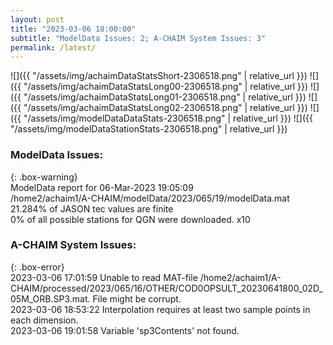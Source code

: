 ```yaml
---
layout: post
title: "2023-03-06 18:00:00"
subtitle: "ModelData Issues: 2; A-CHAIM System Issues: 3"
permalink: /latest/
---
```


![]({{ "/assets/img/achaimDataStatsShort-2306518.png" | relative_url }})
![]({{ "/assets/img/achaimDataStatsLong00-2306518.png" | relative_url }})
![]({{ "/assets/img/achaimDataStatsLong01-2306518.png" | relative_url }})
![]({{ "/assets/img/achaimDataStatsLong02-2306518.png" | relative_url }})
![]({{ "/assets/img/modelDataDataStats-2306518.png" | relative_url }})
![]({{ "/assets/img/modelDataStationStats-2306518.png" | relative_url }})

### ModelData Issues:  
  
{: .box-warning}  
 ModelData report for 06-Mar-2023 19:05:09   
 /home2/achaim1/A-CHAIM/modelData/2023/065/19/modelData.mat   
 21.284% of JASON tec values are finite   
 0% of all possible stations for QGN were downloaded. x10   
  
### A-CHAIM System Issues:  
  
{: .box-error}  
2023-03-06 17:01:59 Unable to read MAT-file /home2/achaim1/A-CHAIM/processed/2023/065/16/OTHER/COD0OPSULT_20230641800_02D_05M_ORB.SP3.mat. File might be corrupt.  
2023-03-06 18:53:22 Interpolation requires at least two sample points in each dimension.  
2023-03-06 19:01:58 Variable 'sp3Contents' not found.  
